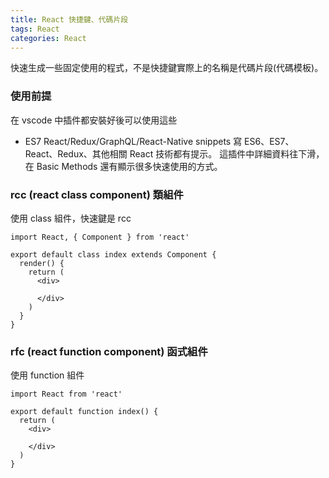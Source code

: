 ```yaml
---
title: React 快捷鍵、代碼片段
tags: React
categories: React
---
```

快速生成一些固定使用的程式，不是快捷鍵實際上的名稱是代碼片段(代碼模板)。

### 使用前提
在 vscode 中插件都安裝好後可以使用這些
- ES7 React/Redux/GraphQL/React-Native snippets
寫 ES6、ES7、React、Redux、其他相關 React 技術都有提示。
這插件中詳細資料往下滑，在 Basic Methods 還有顯示很多快速使用的方式。


### rcc (react class component) 類組件
使用 class 組件，快速鍵是 rcc
```
import React, { Component } from 'react'

export default class index extends Component {
  render() {
    return (
      <div>
        
      </div>
    )
  }
}
```

### rfc (react function component) 函式組件
使用 function 組件
```
import React from 'react'

export default function index() {
  return (
    <div>
      
    </div>
  )
}
```